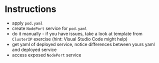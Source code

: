 # Instructions

- apply `pod.yaml`
- create `NodePort` service for `pod.yaml`
- do it manually - if you have issues, take a look at template from `ClusterIP` exercise (hint: Visual Studio Code might help)
- get yaml of deployed service, notice differences between yours yaml and deployed service
- access exposed `NodePort` service